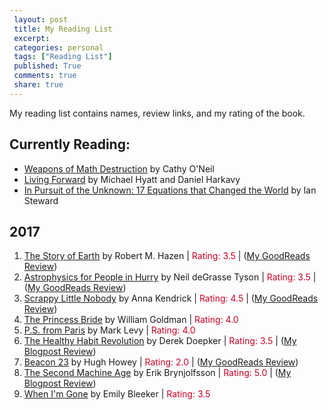 ```yaml
---
 layout: post		
 title: My Reading List
 excerpt:		
 categories: personal		
 tags: ["Reading List"]		
 published: True		
 comments: true		
 share: true		
---
```


My reading list contains names, review links, and my rating of the book.

Currently Reading:
---

- [Weapons of Math Destruction](https://www.goodreads.com/book/show/28186015-weapons-of-math-destruction) by Cathy O'Neil
- [Living Forward](https://www.goodreads.com/book/show/26266675-living-forward) by Michael Hyatt and Daniel Harkavy
- [In Pursuit of the Unknown: 17 Equations that Changed the World](https://www.goodreads.com/book/show/18899361-in-pursuit-of-the-unknown) by Ian Steward


2017
---

1. [The Story of Earth](https://www.goodreads.com/book/show/18760053-the-story-of-earth) by Robert M. Hazen | <span style="color:#C70025">Rating: 3.5 </span> | ([My GoodReads Review](https://www.goodreads.com/review/show/2082703313))
2. [Astrophysics for People in Hurry](https://www.goodreads.com/book/show/32606606-astrophysics-for-people-in-a-hurry) by Neil deGrasse Tyson | <span style="color:#C70025">Rating: 3.5 </span> | ([My GoodReads Review](https://www.goodreads.com/review/show/2116209973))
3. [Scrappy Little Nobody](https://www.goodreads.com/book/show/29868610-scrappy-little-nobody) by Anna Kendrick | <span style="color:#C70025">Rating: 4.5 </span> | ([My GoodReads Review](https://www.goodreads.com/review/show/2099297696))
4. [The Princess Bride](https://www.goodreads.com/book/show/21787.The_Princess_Bride) by William Goldman | <span style="color:#C70025">Rating: 4.0 </span>
5. [P.S. from Paris](https://www.goodreads.com/book/show/34036335-p-s-from-paris) by Mark Levy | <span style="color:#C70025">Rating: 4.0 </span>
6. [The Healthy Habit Revolution](https://www.goodreads.com/book/show/24146985-the-healthy-habit-revolution) by Derek Doepker | <span style="color:#C70025">Rating: 3.5 </span> | ([My Blogpost Review](http://eneskemalergin.github.io/personal/healthy_habit_development/))
7. [Beacon 23](https://www.goodreads.com/book/show/26771521-beacon-23) by Hugh Howey | <span style="color:#C70025">Rating: 2.0 </span> | ([My GoodReads Review](https://www.goodreads.com/review/show/2068088322))
8. [The Second Machine Age](https://www.goodreads.com/book/show/17986396-the-second-machine-age) by Erik Brynjolfsson | <span style="color:#C70025">Rating: 5.0 </span> | ([My Blogpost Review](404.html))
9. [When I'm Gone](https://www.goodreads.com/book/show/27401883-when-i-m-gone) by Emily Bleeker | <span style="color:#C70025">Rating: 3.5 </span>
